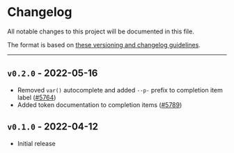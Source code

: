 # Changelog

All notable changes to this project will be documented in this file.

The format is based on [these versioning and changelog guidelines](/.github/CONTRIBUTING.md#changelog).

---

## `v0.2.0` - 2022-05-16

- Removed `var()` autocomplete and added `--p-` prefix to completion item label ([#5764](https://github.com/Shopify/polaris/pull/5764))
- Added token documentation to completion items ([#5789](https://github.com/Shopify/polaris/pull/5789))

## `v0.1.0` - 2022-04-12

- Initial release
